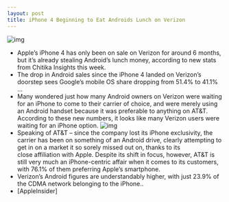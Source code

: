```yaml
---
layout: post
title: iPhone 4 Beginning to Eat Androids Lunch on Verizon
---
```

![img](http://media.idownloadblog.com/wp-content/uploads/2011/07/VerizoniPhone--e1311354543466.jpg)
* Apple’s iPhone 4 has only been on sale on Verizon for around 6 months, but it’s already stealing Android’s lunch money, according to new stats from Chitika Insights this week.
* The drop in Android sales since the iPhone 4 landed on Verizon’s doorstep sees Google’s mobile OS share dropping from 51.4% to 41.1% …
* Many wondered just how many Android owners on Verizon were waiting for an iPhone to come to their carrier of choice, and were merely using an Android handset because it was preferable to anything on AT&T. According to these new numbers, it looks like many Verizon users were waiting for an iPhone option.
![img](http://media.idownloadblog.com/wp-content/uploads/2011/08/chitika091711.jpeg)
* Speaking of AT&T – since the company lost its iPhone exclusivity, the carrier has been on something of an Android drive, clearly attempting to get in on a market it so sorely missed out on, thanks to its close affiliation with Apple. Despite its shift in focus, however, AT&T is still very much an iPhone-centric affair when it comes to its customers, with 76.1% of them preferring Apple’s smartphone.
* Verizon’s Android figures are understandably higher, with just 23.9% of the CDMA network belonging to the iPhone..
* [AppleInsider]

